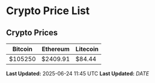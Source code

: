 # Crypto Price List

## Crypto Prices
| Bitcoin | Ethereum | Litecoin |
| ------- | -------- | -------- |
| $105250 | $2409.91 | $84.44 |
**Last Updated:** 2025-06-24 11:45 UTC
**Last Updated:** $DATE$
